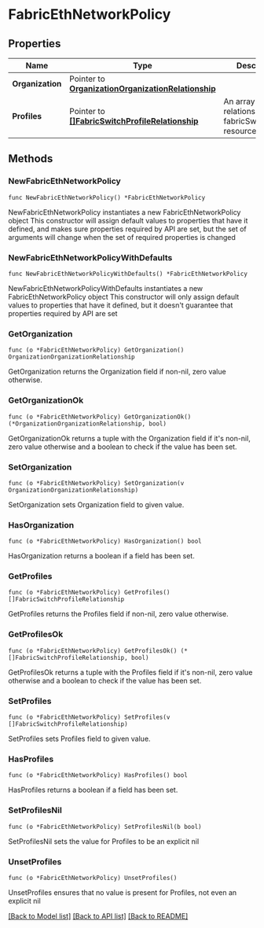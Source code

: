 # FabricEthNetworkPolicy

## Properties

Name | Type | Description | Notes
------------ | ------------- | ------------- | -------------
**Organization** | Pointer to [**OrganizationOrganizationRelationship**](organization.Organization.Relationship.md) |  | [optional] 
**Profiles** | Pointer to [**[]FabricSwitchProfileRelationship**](fabric.SwitchProfile.Relationship.md) | An array of relationships to fabricSwitchProfile resources. | [optional] 

## Methods

### NewFabricEthNetworkPolicy

`func NewFabricEthNetworkPolicy() *FabricEthNetworkPolicy`

NewFabricEthNetworkPolicy instantiates a new FabricEthNetworkPolicy object
This constructor will assign default values to properties that have it defined,
and makes sure properties required by API are set, but the set of arguments
will change when the set of required properties is changed

### NewFabricEthNetworkPolicyWithDefaults

`func NewFabricEthNetworkPolicyWithDefaults() *FabricEthNetworkPolicy`

NewFabricEthNetworkPolicyWithDefaults instantiates a new FabricEthNetworkPolicy object
This constructor will only assign default values to properties that have it defined,
but it doesn't guarantee that properties required by API are set

### GetOrganization

`func (o *FabricEthNetworkPolicy) GetOrganization() OrganizationOrganizationRelationship`

GetOrganization returns the Organization field if non-nil, zero value otherwise.

### GetOrganizationOk

`func (o *FabricEthNetworkPolicy) GetOrganizationOk() (*OrganizationOrganizationRelationship, bool)`

GetOrganizationOk returns a tuple with the Organization field if it's non-nil, zero value otherwise
and a boolean to check if the value has been set.

### SetOrganization

`func (o *FabricEthNetworkPolicy) SetOrganization(v OrganizationOrganizationRelationship)`

SetOrganization sets Organization field to given value.

### HasOrganization

`func (o *FabricEthNetworkPolicy) HasOrganization() bool`

HasOrganization returns a boolean if a field has been set.

### GetProfiles

`func (o *FabricEthNetworkPolicy) GetProfiles() []FabricSwitchProfileRelationship`

GetProfiles returns the Profiles field if non-nil, zero value otherwise.

### GetProfilesOk

`func (o *FabricEthNetworkPolicy) GetProfilesOk() (*[]FabricSwitchProfileRelationship, bool)`

GetProfilesOk returns a tuple with the Profiles field if it's non-nil, zero value otherwise
and a boolean to check if the value has been set.

### SetProfiles

`func (o *FabricEthNetworkPolicy) SetProfiles(v []FabricSwitchProfileRelationship)`

SetProfiles sets Profiles field to given value.

### HasProfiles

`func (o *FabricEthNetworkPolicy) HasProfiles() bool`

HasProfiles returns a boolean if a field has been set.

### SetProfilesNil

`func (o *FabricEthNetworkPolicy) SetProfilesNil(b bool)`

 SetProfilesNil sets the value for Profiles to be an explicit nil

### UnsetProfiles
`func (o *FabricEthNetworkPolicy) UnsetProfiles()`

UnsetProfiles ensures that no value is present for Profiles, not even an explicit nil

[[Back to Model list]](../README.md#documentation-for-models) [[Back to API list]](../README.md#documentation-for-api-endpoints) [[Back to README]](../README.md)


